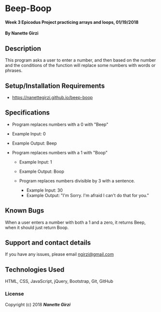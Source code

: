 # Beep-Boop

#### Week 3 Epicodus Project practicing arrays and loops, 01/19/2018

#### By **Nanette Girzi**

## Description

This program asks a user to enter a number, and then based on the number and the conditions of the function will replace some numbers with words or phrases.

## Setup/Installation Requirements

* https://nanettegirzi.github.io/beep-boop

## Specifications

 * Program replaces numbers with a 0 with "Beep"
  * Example Input: 0
  * Example Output: Beep

* Program replaces numbers with a 1 with "Boop"
  * Example Input: 1
  * Example Output: Boop

  * Program replaces numbers divisible by 3 with a sentence.
    * Example Input: 30
    * Example Output: "I'm Sorry. I'm afraid I can't do that for you."


## Known Bugs

When a user enters a number with both a 1 and a zero, it returns Beep, when it should just return Boop.

## Support and contact details

If you have any issues, please email ngirzi@gmail.com

## Technologies Used

HTML, CSS, JavaScript, jQuery, Bootstrap, Git, GitHub

### License


Copyright (c) 2018 **_Nanette Girzi_**
